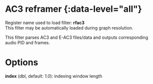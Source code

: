 <!-- automatically generated - do not edit, patch gpac/applications/gpac/gpac.c -->

# AC3 reframer {:data-level="all"}   
  
Register name used to load filter: __rfac3__  
This filter may be automatically loaded during graph resolution.  
  
This filter parses AC3 and E-AC3 files/data and outputs corresponding audio PID and frames.  
  

# Options    
  
<a id="index">__index__</a> (dbl, default: _1.0_): indexing window length  
  
